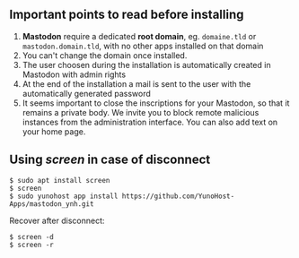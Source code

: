## Important points to read before installing

1. **Mastodon** require a dedicated **root domain**, eg. `domaine.tld` or `mastodon.domain.tld`, with no other apps installed on that domain
2. You can't change the domain once installed.
3. The user choosen during the installation is automatically created in Mastodon with admin rights
4. At the end of the installation a mail is sent to the user with the automatically generated password
5. It seems important to close the inscriptions for your Mastodon, so that it remains a private body. We invite you to block remote malicious instances from the administration interface. You can also add text on your home page.

## Using *screen* in case of disconnect

```
$ sudo apt install screen
$ screen
$ sudo yunohost app install https://github.com/YunoHost-Apps/mastodon_ynh.git
```
Recover after disconnect:
```
$ screen -d
$ screen -r
```
